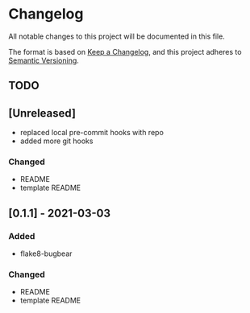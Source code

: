 # Changelog

All notable changes to this project will be documented in this file.

The format is based on [Keep a Changelog](https://keepachangelog.com/en/1.0.0/),
and this project adheres to [Semantic Versioning](https://semver.org/spec/v2.0.0.html).

## TODO

## [Unreleased]

+ replaced local pre-commit hooks with repo
+ added more git hooks

### Changed

+ README
+ template README

## [0.1.1] - 2021-03-03

### Added

+ flake8-bugbear

### Changed

+ README
+ template README
